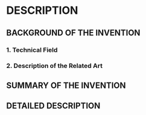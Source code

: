 # DESCRIPTION

## BACKGROUND OF THE INVENTION

### 1. Technical Field

### 2. Description of the Related Art

## SUMMARY OF THE INVENTION

## DETAILED DESCRIPTION


